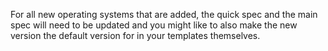 For all new operating systems that are added, the quick spec and the main spec will need to be updated and you might like to also make the new
version the default version for in your templates themselves.



